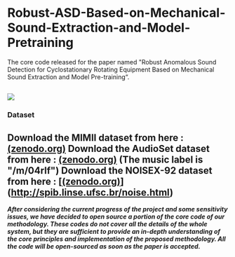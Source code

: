 # Robust-ASD-Based-on-Mechanical-Sound-Extraction-and-Model-Pretraining
The core code released for the paper named "Robust Anomalous Sound Detection for Cyclostationary Rotating Equipment Based on Mechanical Sound Extraction and Model Pre-training“.

![](https://github.com/kuper7/ASD-Based-on-MSE-and-Model-Pretraining/blob/main/fig/road_map.png)
------------------------------------------------------------------
### Dataset
Download the MIMII dataset from here : [(zenodo.org)](https://zenodo.org/records/3384388)
Download the AudioSet dataset from here : [(zenodo.org)](https://zenodo.org/records/3384388) (The music label is "/m/04rlf")
Download the NOISEX-92 dataset from here : [[(zenodo.org)](https://zenodo.org/records/3384388)](http://spib.linse.ufsc.br/noise.html)
-------------------------------------------------------------------
***After considering the current progress of the project and some sensitivity issues, we have decided to open source a portion of the core code of our methodology. These codes do not cover all the details of the whole system, but they are sufficient to provide an in-depth understanding of the core principles and implementation of the proposed methodology. All the code will be open-sourced as soon as the paper is accepted.***
